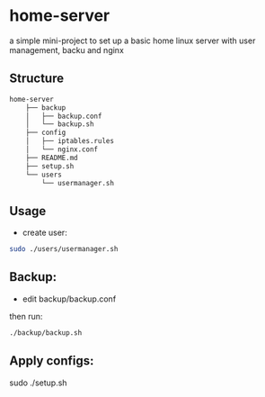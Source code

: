 # home-server

a simple mini-project to set up a basic home linux server with user management, backu and nginx

## Structure

```bash
home-server
    ├── backup
    │   ├── backup.conf
    │   └── backup.sh
    ├── config
    │   ├── iptables.rules
    │   └── nginx.conf
    ├── README.md
    ├── setup.sh
    └── users
        └── usermanager.sh
```

## Usage

- create user:

```bash
sudo ./users/usermanager.sh
```

## Backup:

- edit backup/backup.conf

then run:

```bash
./backup/backup.sh
```
## Apply configs:

sudo ./setup.sh



